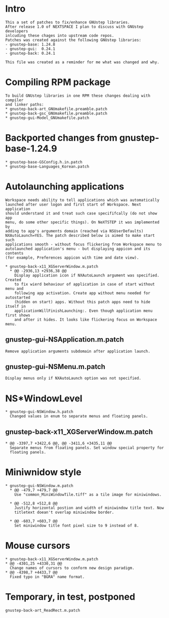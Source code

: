 Intro
=====
    
    This a set of patches to fix/enhance GNUstep libraries.
    After release 1.0 of NEXTSPACE I plan to discuss with GNUstep developers
    inlcuding these chages into upstream code repos.
    Patches was created against the following GNUstep libraries:
    - gnustep-base:	1.24.8
    - gnustep-gui:	0.24.1
    - gnustep-back:	0.24.1
    
    This file was created as a reminder for me what was changed and why.

Compiling RPM package
=====================

    To build GNUstep libraries in one RPM these changes dealing with compiler
    and linker paths:
    * gnustep-back-art_GNUmakefile.preamble.patch
    * gnustep-back-gsc_GNUmakefile.preamble.patch
    * gnustep-gui-Model_GNUmakefile.patch

Backported changes from gnustep-base-1.24.9
===========================================

    * gnustep-base-GSConfig.h.in.patch
    * gnustep-base-Languages_Korean.patch

Autolaunching applications
==========================

    Workspace needs ability to tell applications which was automatically
    launched after user logon and first start of Workspace. Next application
    should understand it and treat such case specififcally (do not show app
    menu, do some other specific things). On NeXTSTEP it was implemented by
    adding to app's arguments domain (reached via NSUserDefaults)
    NXAutoLaunch=YES. The patch described below is aimed to make start such
    applications smooth - without focus flickering from Workspace menu to
    autolaunched application's menu - but displaying appicon and its contents
    (for example, Preferences appicon with time and date view).

    * gnustep-back-x11_XGServerWindow.m.patch
      * @@ -2936,13 +2936,38 @@
        Display application icon if NXAutoLaunch argument was specified. Created
        to fix wierd behaviour of application in case of start without menu and
        following app activation. Create app without menu needed for autostarted
        (hidden on start) apps. Without this patch apps need to hide itself in
        applicationWillFinishLaunching:. Even though application menu first shows
        and after it hides. It looks like flickering focus on Workspace menu.
   
gnustep-gui-NSApplication.m.patch
---------------------------------

    Remove application arguments subdomain after application launch.

gnustep-gui-NSMenu.m.patch
--------------------------

    Display menus only if NXAutoLaunch option was not specified.

NS*WindowLevel
==============

    * gnustep-gui-NSWindow.h.patch
      Changed values in enum to separate menus and floating panels.
    
gnustep-back-x11_XGServerWindow.m.patch
---------------------------------------

    * @@ -3397,7 +3422,6 @@, @@ -3411,6 +3435,11 @@
      Separate menus from floating panels. Set window special property for
      floating panels.

Miniwnidow style
==================

    * gnustep-gui-NSWindow.m.patch
      * @@ -479,7 +479,7 @@
        Use "common_MiniWindowTile.tiff" as a tile image for miniwindows.
    
      * @@ -512,8 +512,8 @@
        Justify horizontal postion and width of miniwindow title text. Now
        titletext doean't overlap miniwindow border.

      * @@ -603,7 +603,7 @@
        Set miniwindow title font pixel size to 9 instead of 8.

Mouse cursors
=============
    * gnustep-back-x11_XGServerWindow.m.patch
	* @@ -4301,25 +4330,31 @@
	  Change names of cursors to conform new design paradigm.
	* @@ -4398,7 +4433,7 @@
	  Fixed typo in "BGRA" name format.

Temporary, in test, postponed
=============================

    gnustep-back-art_ReadRect.m.patch
